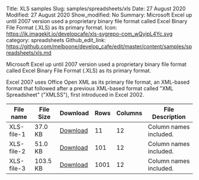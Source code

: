 Title: XLS samples
Slug: samples/spreadsheets/xls
Date: 27 August 2020
Modified: 27 August 2020
Show_modified: No
Summary: Microsoft Excel up until 2007 version used a proprietary binary file format called Excel Binary File Format (.XLS) as its primary format. 
Icon: https://ik.imagekit.io/developcafe/xls-svgrepo-com_wQyipL4Yc.svg
category: spreadsheets
Github_edit_link: https://github.com/melboone/develop_cafe/edit/master/content/samples/spreadsheets/xls.md

Microsoft Excel up until 2007 version used a proprietary binary file format called Excel 
Binary File Format (.XLS) as its primary format.

Excel 2007 uses Office Open XML as its primary file format, an XML-based format that 
followed after a previous XML-based format called "XML Spreadsheet" ("XMLSS"), first 
introduced in Excel 2002.


| File name   | File Size   | Download                            |  Rows   | Columns | File Description                 |
|-------------|-------------|-------------------------------------|---------|---------|----------------------------------|
| XLS-file-1  | 37.0 KB     | [Download](/samples/XLS-file-1.xls) | 11      |   12    | Column names included.           |
| XLS-file-2  | 51.0 KB     | [Download](/samples/XLS-file-2.xls) | 101     |   12    | Column names included.           |
| XLS-file-3  | 103.5 KB    | [Download](/samples/XLS-file-3.xls) | 1001    |   12    | Column names included.           |
